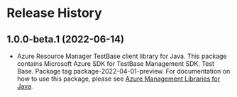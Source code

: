 # Release History

## 1.0.0-beta.1 (2022-06-14)

- Azure Resource Manager TestBase client library for Java. This package contains Microsoft Azure SDK for TestBase Management SDK. Test Base. Package tag package-2022-04-01-preview. For documentation on how to use this package, please see [Azure Management Libraries for Java](https://aka.ms/azsdk/java/mgmt).
